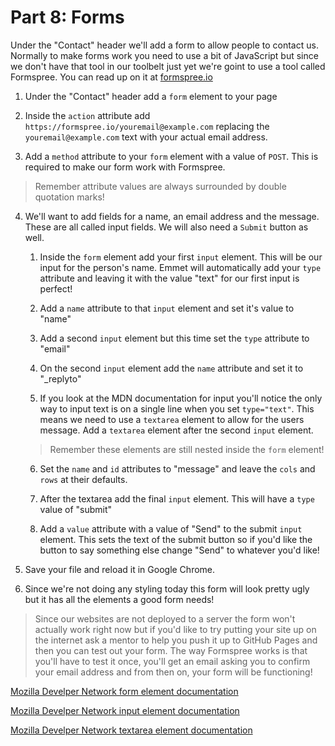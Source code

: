 # Part 8: Forms

Under the "Contact" header we'll add a form to allow people to contact us. Normally to make forms work you need to use a bit of JavaScript but since we don't have that tool in our toolbelt just yet we're goint to use a tool called Formspree. You can read up on it at [formspree.io](https://formspree.io/)

1. Under the "Contact" header add a `form` element to your page

2. Inside the `action` attribute add `https://formspree.io/youremail@example.com` replacing the `youremail@example.com` text with your actual email address.

3. Add a `method` attribute to your `form` element with a value of `POST`. This is required to make our form work with Formspree.
>Remember attribute values are always surrounded by double quotation marks!

4. We'll want to add fields for a name, an email address and the message.  These are all called input fields.  We will also need a `Submit` button as well.
    
    1. Inside the `form` element add your first `input` element.  This will be our input for the person's name.  Emmet will automatically add your `type` attribute and leaving it with the value "text" for our first input is perfect!  
    
    2. Add a `name` attribute to that `input` element and set it's value to "name"
    
    3. Add a second `input` element but this time set the `type` attribute to "email"
    
    4. On the second `input` element add the `name` attribute and set it to "_replyto"
    
    5. If you look at the MDN documentation for input you'll notice the only way to input text is on a single line when you set `type="text"`.  This means we need to use a `textarea` element to allow for the users message.  Add a `textarea` element after tne second `input` element.
    >Remember these elements are still nested inside the `form` element!
    
    6. Set the `name` and `id` attributes to "message" and leave the `cols` and `rows` at their defaults.
    
    7. After the textarea add the final `input` element.  This will have a `type` value of "submit"
    
    8. Add a `value` attribute with a value of "Send" to the submit `input` element.  This sets the text of the submit button so if you'd like the button to say something else change "Send" to whatever you'd like!

2. Save your file and reload it in Google Chrome.

3. Since we're not doing any styling today this form will look pretty ugly but it has all the elements a good form needs!  
>Since our websites are not deployed to a server the form won't actually work right now but if you'd like to try putting your site up on the internet ask a mentor to help you push it up to GitHub Pages and then you can test out your form.  The way Formspree works is that you'll have to test it once, you'll get an email asking you to confirm your email address and from then on, your form will be functioning!

[Mozilla Develper Network form element documentation](https://developer.mozilla.org/en-US/docs/Web/HTML/Element/form)

[Mozilla Develper Network input element documentation](https://developer.mozilla.org/en-US/docs/Web/HTML/Element/input)

[Mozilla Develper Network textarea element documentation](https://developer.mozilla.org/en-US/docs/Web/HTML/Element/textarea)